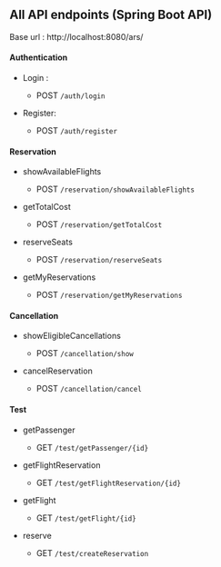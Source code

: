 
## All API endpoints (Spring Boot API)

Base url : http://localhost:8080/ars/

#### Authentication
- Login : 	
	- POST `/auth/login`


- Register: 
	- POST `/auth/register`



#### Reservation
- showAvailableFlights 
	- POST `/reservation/showAvailableFlights`


- getTotalCost 
	- POST `/reservation/getTotalCost`


- reserveSeats 
	- POST `/reservation/reserveSeats`


- getMyReservations 
	- POST `/reservation/getMyReservations`



#### Cancellation
- showEligibleCancellations 
	- POST `/cancellation/show`

- cancelReservation
	- POST `/cancellation/cancel`



#### Test
- getPassenger
	- GET `/test/getPassenger/{id}`

- getFlightReservation
	- GET `/test/getFlightReservation/{id}`

- getFlight
	- GET `/test/getFlight/{id}`

- reserve
	- GET `/test/createReservation`